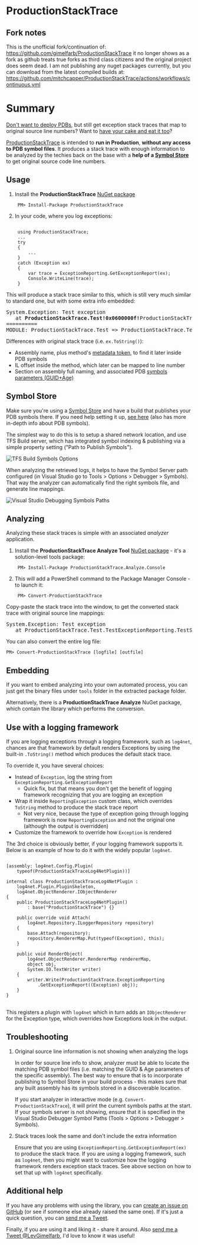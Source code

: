# ProductionStackTrace

## Fork notes
This is the unofficial fork/continuation of: https://github.com/gimelfarb/ProductionStackTrace it no longer shows as a fork as github treats true forks as third class citizens and the original project does seem dead.  I am not publishing any nuget packages currently, but you can download from the latest compiled builds at: https://github.com/mitchcapper/ProductionStackTrace/actions/workflows/continuous.yml


# Summary
[Don't want to deploy PDBs][2], but still get exception stack traces that map to original source line numbers? Want to [have your cake and eat it too](http://en.wikipedia.org/wiki/You_can't_have_your_cake_and_eat_it)?

[ProductionStackTrace][1] is intended to **run in Production**, **without any access to PDB symbol files**. It produces a stack trace with enough information to be analyzed by the techies back on the base with a **help of a [Symbol Store][3]** to get original source code line numbers.

[1]: https://www.nuget.org/packages/ProductionStackTrace
[2]: http://www.lionhack.com/2014/01/14/advanced-dotnet-debugging-pdbs-and-symbols/
[3]: http://msdn.microsoft.com/en-us/library/windows/desktop/ms680693(v=vs.85).aspx

## Usage

1. Install the **ProductionStackTrace** [NuGet package][1]

        PM> Install-Package ProductionStackTrace

2. In your code, where you log exceptions:
   
   <pre lang="csharp"><code>
    using ProductionStackTrace;
    ...
    try
    {
        ...
    }
    catch (Exception ex)
    {
        var trace = ExceptionReporting.GetExceptionReport(ex);
        Console.WriteLine(trace);
    }
   </code></pre>

This will produce a stack trace similar to this, which is still very much similar to standard one, but with some extra info embedded:

<pre>
System.Exception: Test exception
   at <b>ProductionStackTrace.Test!0x0600000f!</b>ProductionStackTrace.Test.TestExceptionReporting.TestSimpleException() <b>+0xc</b>
==========
MODULE: ProductionStackTrace.Test => ProductionStackTrace.Test, Version=1.0.0.0, Culture=neutral, PublicKeyToken=null; G:4e6f400982514fc29d72d9928819aac0; A:6
</pre>

Differences with original stack trace (i.e. `ex.ToString()`):

  * Assembly name, plus method's [metadata token](http://blogs.msdn.com/b/davbr/archive/2011/10/17/metadata-tokens-run-time-ids-and-type-loading.aspx), to find it later inside PDB symbols
  * IL offset inside the method, which later can be mapped to line number
  * Section on assembly full naming, and associated PDB [symbols parameters (GUID+Age)][2]

## Symbol Store

Make sure you're using a [Symbol Store][3] and have a build that publishes your PDB symbols there. If you need help setting it up, [see here][2] (also has more in-depth info about PDB symbols).

The simplest way to do this is to setup a shared network location, and use TFS Build server, which has integrated symbol indexing & publishing via a simple property setting ("Path to Publish Symbols").

![TFS Build Symbols Options](http://static.lionhack.com/images/2014-01-14-advanced-dotnet-debugging-pdbs-and-symbols/TFSBuild_SourceIndexing.png)

When analyzing the retrieved logs, it helps to have the Symbol Server path configured (in Visual Studio go to Tools > Options > Debugger > Symbols). That way the analyzer can automatically find the right symbols file, and generate line mappings.

![Visual Studio Debugging Symbols Paths](http://static.lionhack.com/images/2014-01-14-advanced-dotnet-debugging-pdbs-and-symbols/Debugging_Options_Symbols.png)

## Analyzing

Analyzing these stack traces is simple with an associated _analyzer_ application.

1. Install the **ProductionStackTrace Analyze Tool** [NuGet package](https://www.nuget.org/packages/ProductionStackTrace.Analyze.Console) - it's a solution-level tools package:

        PM> Install-Package ProductionStackTrace.Analyze.Console

2. This will add a PowerShell command to the Package Manager Console - to launch it:

        PM> Convert-ProductionStackTrace

Copy-paste the stack trace into the window, to get the converted stack trace with original source line mappings:

<pre>
System.Exception: Test exception
   at ProductionStackTrace.Test.TestExceptionReporting.TestSimpleException() in ..\ProductionStackTrace.Test\TestExceptionReporting.cs:line 23
</pre>

You can also convert the entire log file:

    PM> Convert-ProductionStackTrace [logfile] [outfile]

## Embedding

If you want to embed analyzing into your own automated process, you can just get the binary files under `tools` folder in the extracted package folder.

Alternatively, there is a **ProductionStackTrace Analyze** NuGet package, which contain the library which performs the conversion. 

## Use with a logging framework

If you are logging exceptions through a logging framework, such as `log4net`, chances are that framework by default renders Exceptions by using the built-in `.ToString()` method which produces the default stack trace.

To override it, you have several choices:

  - Instead of `Exception`, log the string from `ExceptionReporting.GetExceptionReport`
    - Quick fix, but that means you don't get the benefit of logging framework recognizing that you are logging an exception
  - Wrap it inside `ReportingException` custom class, which overrides `ToString` method to produce the stack trace report
    - Not very nice, because the type of exception going through logging framework is now `ReportingException` and not the original one (although the output is overridden)
  - Customize the framework to override how `Exception` is rendered

The 3rd choice is obviously better, if your logging framework supports it. Below is an example of how to do it with the widely popular `log4net`.

<pre lang="csharp">
<code>
[assembly: log4net.Config.Plugin(
    typeof(ProductionStackTraceLog4NetPlugin))]

internal class ProductionStackTraceLog4NetPlugin : 
    log4net.Plugin.PluginSkeleton,
    log4net.ObjectRenderer.IObjectRenderer
{
    public ProductionStackTraceLog4NetPlugin() 
        : base("ProductionStackTrace") {}

    public override void Attach(
        log4net.Repository.ILoggerRepository repository)
    {
        base.Attach(repository);
        repository.RendererMap.Put(typeof(Exception), this);
    }

    public void RenderObject(
        log4net.ObjectRenderer.RendererMap rendererMap, 
        object obj, 
        System.IO.TextWriter writer)
    {
        writer.Write(ProductionStackTrace.ExceptionReporting
            .GetExceptionReport((Exception) obj));
    }    
}
</code>
</pre>

This registers a plugin with `log4net` which in turn adds an `IObjectRenderer` for the Exception type, which overrides how Exceptions look in the output.

## Troubleshooting

1. Original source line information is not showing when analyzing the logs

    In order for source line info to show, analyzer must be able to locate the matching PDB symbol files (i.e. matching the GUID & Age parameters of the specific assembly). The best way to ensure that is to incorporate publishing to Symbol Store in your build process - this makes sure that any built assembly has its symbols stored in a discoverable location.

    If you start analyzer in interactive mode (e.g. `Convert-ProductionStackTrace`), it will print the current symbols paths at the start. If your symbols server is not showing, ensure that it is specified in the Visual Studio Debugger Symbol Paths (Tools > Options > Debugger > Symbols).

2. Stack traces look the same and don't include the extra information

    Ensure that you are using `ExceptionReporting.GetExceptionReport(ex)` to produce the stack trace. If you are using a logging framework, such as `log4net`, then you might want to customize how the logging framework renders exception stack traces. See above section on how to set that up with `log4net` specifically.

## Additional help

If you have any problems with using the library, you can [create an issue on GitHub][10] (or see if someone else already raised the same one). If it's just a quick question, you can [send me a Tweet][11].

Finally, if you are using it and liking it - share it around. Also [send me a Tweet @LevGimelfarb][12], I'd love to know it was useful!

[10]: https://github.com/gimelfarb/ProductionStackTrace/issues
[11]: http://twitter.com/home?status=@LevGimelfarb+%23prod-stack+q%3f
[12]: http://twitter.com/home?status=@LevGimelfarb+%23prod-stack+
